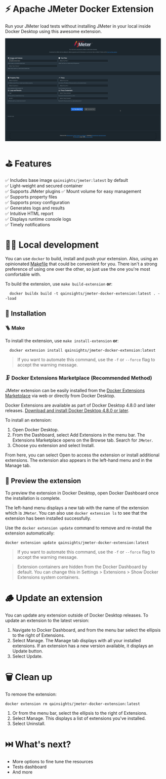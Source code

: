 # ⚡️ Apache JMeter Docker Extension

Run your JMeter load tests without installing JMeter in your local inside Docker Desktop using this awesome extension.

![JMeter Docker Extension](./assets/JMeter-Docker-Extension.png)

# ⛳️ Features

✅ Includes base image `qainsights/jmeter:latest` by default  
✅ Light-weight and secured container  
✅ Supports JMeter plugins
✅ Mount volume for easy management  
✅ Supports property files  
✅ Supports proxy configuration  
✅ Generates logs and results  
✅ Intuitive HTML report  
✅ Displays runtime console logs  
✅ Timely notifications  

# 👨‍💻 Local development

You can use `docker` to build, install and push your extension. Also, using an opinionated [Makefile](Makefile) that could be convenient for you. There isn't a strong preference of using one over the other, so just use the one you're most comfortable with.

To build the extension, use `make build-extension` **or**:

```shell
  docker buildx build -t qainsights/jmeter-docker-extension:latest . --load
```

## 🌱 Installation 
### 🪜 Make
To install the extension, use `make install-extension` **or**:

```shell
  docker extension install qainsights/jmeter-docker-extension:latest
```

> If you want to automate this command, use the `-f` or `--force` flag to accept the warning message.

### 🗜️ Docker Extensions Marketplace (Recommended Method)

JMeter extension can be easily installed from the [Docker Extensions Marketplace](https://hub.docker.com/search?q=&type=extension) via web or directly from Docker Desktop.

Docker Extensions are available as part of Docker Desktop 4.8.0 and later releases. [Download and install Docker Desktop 4.8.0 or later](https://docs.docker.com/desktop/release-notes/).

To install an extension:

1. Open Docker Desktop.
2. From the Dashboard, select Add Extensions in the menu bar. The Extensions Marketplace opens on the Browse tab.
Search for `JMeter`.
3. Choose you extension and select Install.

From here, you can select Open to access the extension or install additional extensions. The extension also appears in the left-hand menu and in the Manage tab.

## 🎥 Preview the extension

To preview the extension in Docker Desktop, open Docker Dashboard once the installation is complete. 

The left-hand menu displays a new tab with the name of the extension which is `JMeter`. You can also use `docker extension ls` to see that the extension has been installed successfully.

Use the `docker extension update` command to remove and re-install the extension automatically:

```shell
docker extension update qainsights/jmeter-docker-extension:latest
```
> If you want to automate this command, use the `-f` or `--force` flag to accept the warning message.

> Extension containers are hidden from the Docker Dashboard by default. You can change this in Settings > Extensions > Show Docker Extensions system containers.

# 🪵 Update an extension

You can update any extension outside of Docker Desktop releases. To update an extension to the latest version:

1. Navigate to Docker Dashboard, and from the menu bar select the ellipsis to the right of Extensions.
2. Select Manage. The Manage tab displays with all your installed extensions. If an extension has a new version available, it displays an Update button.
3. Select Update.

# 🗑️ Clean up

To remove the extension:

```shell
docker extension rm qainsights/jmeter-docker-extension:latest
```

1. Or from the menu bar, select the ellipsis to the right of Extensions.
2. Select Manage. This displays a list of extensions you've installed.
3. Select Uninstall.

# ⏭️ What's next?

- More options to fine tune the resources
- Tests dashboard
- And more
